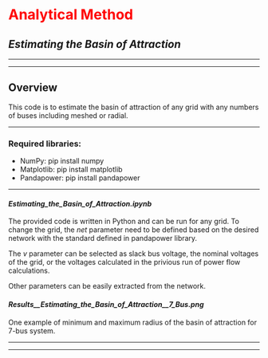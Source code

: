 # <span style="color:red"> Analytical Method</span>
## *Estimating the Basin of Attraction*

---
---

## **Overview**

This code is to estimate the basin of attraction of any grid with any numbers of buses including meshed or radial.

---

### **Required libraries:**

- NumPy: pip install numpy
- Matplotlib: pip install matplotlib
- Pandapower: pip install pandapower

---

#### ***Estimating_the_Basin_of_Attraction.ipynb***

The provided code is written in Python and can be run for any grid. To change the grid, the *net* parameter need to be defined based on the desired network with the standard defined in pandapower library.

The *v* parameter can be selected as slack bus voltage, the nominal voltages of the grid, or the voltages calculated in the privious run of power flow calculations.

Other parameters can be easily extracted from the network.

#### ***Results__Estimating_the_Basin_of_Attraction__7_Bus.png***

One example of minimum and maximum radius of the basin of attraction for 7-bus system.

---
---
